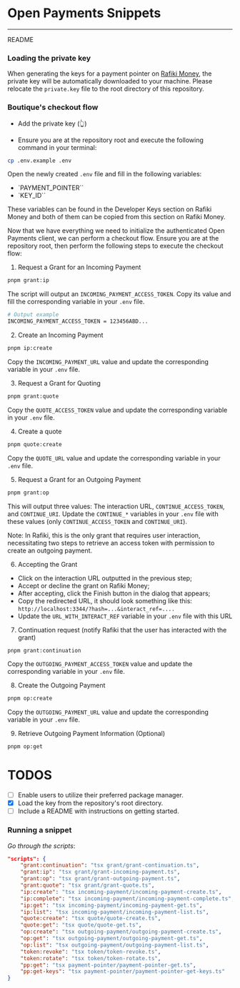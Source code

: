 # Open Payments Snippets

---

README

### Loading the private key

When generating the keys for a payment pointer on
[Rafiki Money](https://rafiki.money/settings/developer-keys), the private key will be automatically
downloaded to your machine. Please relocate the `private.key` file to the root directory of this
repository.

### Boutique's checkout flow

-   Add the private key (:point_up_2:)

-   Ensure you are at the repository root and execute the following command in your terminal:

```sh
cp .env.example .env
```

Open the newly created `.env` file and fill in the following variables:

-   `PAYMENT_POINTER``
-   `KEY_ID``

These variables can be found in the Developer Keys section on Rafiki Money and both of them can be
copied from this section on Rafiki Money.

Now that we have everything we need to initialize the authenticated Open Payments client, we can
perform a checkout flow. Ensure you are at the repository root, then perform the following steps to
execute the checkout flow:

1. Request a Grant for an Incoming Payment

```sh
pnpm grant:ip
```

The script will output an `INCOMING_PAYMENT_ACCESS_TOKEN`. Copy its value and fill the corresponding
variable in your `.env` file.

```sh
# Output example
INCOMING_PAYMENT_ACCESS_TOKEN = 123456ABD...
```

2. Create an Incoming Payment

```sh
pnpm ip:create
```

Copy the `INCOMING_PAYMENT_URL` value and update the corresponding variable in your `.env` file.

3. Request a Grant for Quoting

```sh
pnpm grant:quote
```

Copy the `QUOTE_ACCESS_TOKEN` value and update the corresponding variable in your `.env` file.

4. Create a quote

```sh
pnpm quote:create
```

Copy the `QUOTE_URL` value and update the corresponding variable in your `.env` file.

5. Request a Grant for an Outgoing Payment

```sh
pnpm grant:op
```

This will output three values: The interaction URL, `CONTINUE_ACCESS_TOKEN`, and `CONTINUE_URI`.
Update the `CONTINUE_*` variables in your `.env` file with these values (only
`CONTINUE_ACCESS_TOKEN` and `CONTINUE_URI`).

Note: In Rafiki, this is the only grant that requires user interaction, necessitating two steps to
retrieve an access token with permission to create an outgoing payment.

6. Accepting the Grant

-   Click on the interaction URL outputted in the previous step;
-   Accept or decline the grant on Rafiki Money;
-   After accepting, click the Finish button in the dialog that appears;
-   Copy the redirected URL, it should look something like this:
    `http://localhost:3344/?hash=...&interact_ref=....`
-   Update the `URL_WITH_INTERACT_REF` variable in your `.env` file with this URL

7. Continuation request (notify Rafiki that the user has interacted with the grant)

```sh
pnpm grant:continuation
```

Copy the `OUTGOING_PAYMENT_ACCESS_TOKEN` value and update the corresponding variable in your `.env`
file.

8. Create the Outgoing Payment

```sh
pnpm op:create
```

Copy the `OUTGOING_PAYMENT_URL` value and update the corresponding variable in your `.env` file.

9. Retrieve Outgoing Payment Information (Optional)

```sh
pnpm op:get
```

# TODOS

-   [ ] Enable users to utilize their preferred package manager.
-   [x] Load the key from the repository's root directory.
-   [ ] Include a README with instructions on getting started.

### Running a snippet

_Go through the scripts_:

```json
"scripts": {
    "grant:continuation": "tsx grant/grant-continuation.ts",
    "grant:ip": "tsx grant/grant-incoming-payment.ts",
    "grant:op": "tsx grant/grant-outgoing-payment.ts",
    "grant:quote": "tsx grant/grant-quote.ts",
    "ip:create": "tsx incoming-payment/incoming-payment-create.ts",
    "ip:complete": "tsx incoming-payment/incoming-payment-complete.ts",
    "ip:get": "tsx incoming-payment/incoming-payment-get.ts",
    "ip:list": "tsx incoming-payment/incoming-payment-list.ts",
    "quote:create": "tsx quote/quote-create.ts",
    "quote:get": "tsx quote/quote-get.ts",
    "op:create": "tsx outgoing-payment/outgoing-payment-create.ts",
    "op:get": "tsx outgoing-payment/outgoing-payment-get.ts",
    "op:list": "tsx outgoing-payment/outgoing-payment-list.ts",
    "token:revoke": "tsx token/token-revoke.ts",
    "token:rotate": "tsx token/token-rotate.ts",
    "pp:get": "tsx payment-pointer/payment-pointer-get.ts",
    "pp:get-keys": "tsx payment-pointer/payment-pointer-get-keys.ts"
}
```
